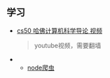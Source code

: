 ## 学习

- [cs50 哈佛计算机科学导论 视频](https://www.youtube.com/channel/UCcabW7890RKJzL968QWEykA)
  > youtube视频，需要翻墙

- * [node爬虫](https://github.com/HerryLo/JavascriptCode/tree/master/node_reptile)